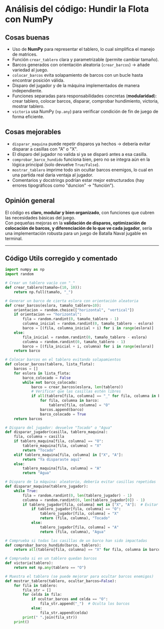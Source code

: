 # Análisis del código: Hundir la Flota con NumPy

##  Cosas buenas
- Uso de **NumPy** para representar el tablero, lo cual simplifica el manejo de matrices.
- Función `crear_tablero` clara y parametrizable (permite cambiar tamaño).
- Barcos generados con orientación aleatoria (`crear_barcos`) → añade variedad al juego.
- `colocar_barcos` evita solapamiento de barcos con un bucle hasta encontrar posición válida.
- Disparo del jugador y de la máquina implementados de manera independiente.
- Funciones separadas para responsabilidades concretas (**modularidad**): crear tablero, colocar barcos, disparar, comprobar hundimiento, victoria, mostrar tablero.
- `victoria` usa NumPy (`np.any`) para verificar condición de fin de juego de forma eficiente.

##  Cosas mejorables
- `disparar_maquina` puede repetir disparos ya hechos → debería evitar disparar a casillas con "A" o "X".
- El disparo del jugador no valida si ya se disparó antes a esa casilla.
- `comprobar_barco_hundido` funciona bien, pero no se integra aún en la lógica principal (solo devuelve `True/False`).
- `mostrar_tablero` imprime todo sin ocultar barcos enemigos, lo cual en una partida real daría ventaja al jugador.
- Comentarios y docstrings podrían estar mejor estructurados (hay errores tipográficos como "duncion" → "función").

##  Opinión general
El código es **claro, modular y bien organizado**, con funciones que cubren las necesidades básicas del juego.  
Con pequeñas mejoras en la **validación de disparos, optimización de colocación de barcos, y diferenciación de lo que ve cada jugador**, sería una implementación robusta para un juego de Batalla Naval jugable en terminal.

---

##  Código Utils corregido y comentado

```python
import numpy as np
import random

# Crear un tablero vacío con "_"
def crear_tablero(tamaño=(10, 10)):
    return np.full(tamaño, "_")

# Generar un barco de cierta eslora con orientación aleatoria
def crear_barcos(eslora, tamaño_tablero=10):
    orientacion = random.choice(["horizontal", "vertical"])
    if orientacion == "horizontal":
        fila = random.randint(0, tamaño_tablero - 1)
        columna_inicial = random.randint(0, tamaño_tablero - eslora)
        barco = [(fila, columna_inicial + i) for i in range(eslora)]
    else:
        fila_inicial = random.randint(0, tamaño_tablero - eslora)
        columna = random.randint(0, tamaño_tablero - 1)
        barco = [(fila_inicial + i, columna) for i in range(eslora)]
    return barco

# Colocar barcos en el tablero evitando solapamientos
def colocar_barcos(tablero, lista_flota):
    barcos = []
    for eslora in lista_flota:
        barco_colocado = False
        while not barco_colocado:
            barco = crear_barcos(eslora, len(tablero))
            # Verificar que las casillas estén libres
            if all(tablero[fila, columna] == "_" for fila, columna in barco):
                for fila, columna in barco:
                    tablero[fila, columna] = "O"
                barcos.append(barco)
                barco_colocado = True
    return barcos

# Disparo del jugador: devuelve "Tocado" o "Agua"
def disparar_jugador(casilla, tablero_maquina):
    fila, columna = casilla
    if tablero_maquina[fila, columna] == "O":
        tablero_maquina[fila, columna] = "X"
        return "Tocado"
    elif tablero_maquina[fila, columna] in ["X", "A"]:
        return "Ya disparaste aquí"
    else:
        tablero_maquina[fila, columna] = "A"
        return "Agua"

# Disparo de la máquina: aleatorio, debería evitar casillas repetidas
def disparar_maquina(tablero_jugador):
    while True:
        fila = random.randint(0, len(tablero_jugador) - 1)
        columna = random.randint(0, len(tablero_jugador[0]) - 1)
        if tablero_jugador[fila, columna] not in ["X", "A"]:  # Evitar repetidos
            if tablero_jugador[fila, columna] == "O":
                tablero_jugador[fila, columna] = "X"
                return (fila, columna), "Tocado"
            else:
                tablero_jugador[fila, columna] = "A"
                return (fila, columna), "Agua"

# Comprueba si todas las casillas de un barco han sido impactadas
def comprobar_barco_hundido(barco, tablero):
    return all(tablero[fila, columna] == "X" for fila, columna in barco)

# Comprueba si en un tablero quedan barcos
def victoria(tablero):
    return not np.any(tablero == "O")

# Muestra el tablero (se puede mejorar para ocultar barcos enemigos)
def mostrar_tablero(tablero, ocultar_barcos=False):
    for fila in tablero:
        fila_str = []
        for celda in fila:
            if ocultar_barcos and celda == "O":
                fila_str.append("_")  # Oculta los barcos
            else:
                fila_str.append(celda)
        print(" ".join(fila_str))
    print()
```

